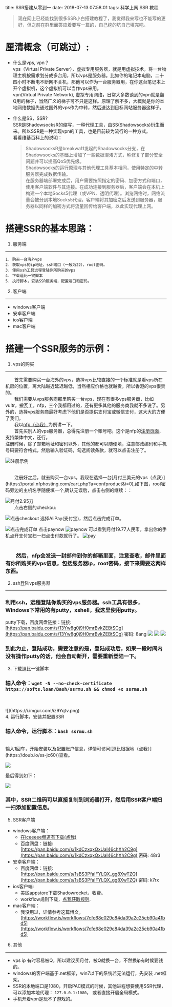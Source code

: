 title: SSR搭建从零到一
date: 2018-07-13 07:58:01
tags: 科学上网 SSR 教程

>现在网上已经能找到很多SSR小白搭建教程了，我觉得我来写也不能写的更好，但之前在群里面答应着要写一篇的，自己挖的坑自己填完吧。

# 厘清概念（可跳过）:
- 什么是vps, vpn？</br>
vps（Virtual Private Server），虚拟专用服务器，就是用虚拟技术，将一台物理主机按需求划分成多台用，所以vps是服务器。比如你的笔记本电脑，二十四小时不断电不断网不关机，那他可以作为一台服务器用，在你这台笔记本上开个虚拟机，这个虚拟机可以当作vps来用。</br>
vpn(Virtual Private Network), 虚拟专用网络，日常大多数谈到的vpn就是翻Q用的梯子，当然广义的梯子可不只是这样。原理了解不多，大概就是你的本地网络数据先通过国外的vps作为中转，然后送达到目标网站服务器这样子。

- 什么是SS，SSR?</br>
SSR是ShadowsocksR的缩写，一种代理工具，由SS(Shadowsocks)衍生而来。所以SSR是一种实现vpn的工具，也是目前较为流行的一种方式。</br>看看维基百科上的说明：
	>ShadowsocksR是breakwa11发起的Shadowsocks分支，在Shadowsocks的基础上增加了一些数据混淆方式，称修复了部分安全问题并可以提高QoS优先级。</br>
	>Shadowsocks的运行原理与其他代理工具基本相同，使用特定的中转服务器完成数据传输。</br>
	>在服务器端部署完成后，用户需要按照指定的密码、加密方式和端口，使用客户端软件与其连接。在成功连接到服务器后，客户端会在本机上构建一个本地Socks5代理（或VPN、透明代理）。浏览网络时，网络流量会被分到本地Socks5代理，客户端将其加密之后发送到服务器，服务器以同样的加密方式将流量回传给客户端，以此实现代理上网。</br>

# 搭建SSR的基本思路：
1. 服务端
---
	1. 购买一台海外vps
	2. 获取vps的ip地址，ssh端口（一般为22），root密码。
	3. 使用ssh工具远程登陆你所购买的vps
	4. 下载逗比一键脚本
	5. 执行脚本，安装SSR服务端，配置端口和密码。

2. 客户端
---
- windows客户端 
- 安卓客户端
- ios客户端
- mac客户端

# 搭建一个SSR服务的示例：
1. vps的购买
---
&emsp;&emsp;首先需要购买一台海外的vps，选择vps比较直接的一个标准就是看vps所在机房的位置，离大陆越近延迟越低，当然相应价格也就越贵，所以香港的vps很贵的。</br>
&emsp;&emsp;我们需要从vps服务商那里购买一台vps，现在有很多vps服务商，比如vultr，搬瓦工，nfp，三个我都用过的，还有更多其他的服务商我就不多说了。另外的，选择vps服务商最好考虑下他们是否提供支付宝或微信支付，这大大的方便了我们。</br>
&emsp;&emsp;我以[nfp（点我）](https://www.nfphosting.com/)为例讲一下。</br>
&emsp;&emsp;首先买别人的vps服务器，总得先注册一个账号吧。这个是nfp的[注册页面](https://portal.nfphosting.com/register.php?language=chinese)，支持繁体中文，还行。</br>
注册时候，除了邮箱地址和密码以外，其他的都可以随便填，注意邮政编码和手机号码要符合格式，然后输入验证码，勾选阅读条款，就可以点击注册了。

![注册示例](https://i.imgur.com/bMoX0mE.png)

</br>
&emsp;&emsp;注册好之后，就去购买一台vps。我现在选择一台[月付三美元的vps（点我）](https://portal.nfphosting.com/cart.php?a=confproduct&i=0),如下图，root密码旁边的主机名字随便填一个,确认无误后，点击右侧的继续：：

![月付2.95刀](https://i.imgur.com/5JzMXcZ.png)
</br>
&emsp;&emsp;点击右侧的checkou:

![点击checkout](https://i.imgur.com/8zaQbGo.png)
选择AliPay(支付宝)，然后点击完成订单。

![点击完成订单](https://i.imgur.com/ejgmDDX.png)
点击paynow
![paynow](https://i.imgur.com/epyhW2b.png)
可以看到月付19.77人民币，拿出你的手机点开支付宝扫一扫点击付款就行了。
![pay](https://i.imgur.com/FZWvIrN.png)
</br>
</br>
### &emsp;&emsp;然后，nfp会发送一封邮件到你的邮箱里面，注意查收，邮件里面有你所购买的vps信息，包括服务器ip，root密码，接下来需要这两样东西。

2. ssh登陆vps服务器
---
### 利用ssh，远程登陆你购买的vps服务器。ssh工具有很多，Windows下常用的有putty，xshell，我这里使用putty。
putty下载，百度网盘链接：链接: [https://pan.baidu.com/s/13Yw8g0j9H0mrBvkZEBtSCg](https://pan.baidu.com/s/13Yw8g0j9H0mrBvkZEBtSCg) 密码: 8ang
![](https://i.imgur.com/J8TDm9F.png)
![](https://i.imgur.com/qAG0B60.png)
![](https://i.imgur.com/WnbSFHz.png)

### 到此为止，登陆成功，需要注意的是，登陆成功后，如果一段时间内没有操作putty的话，他会自动断开，需要重新登陆一下。

3. 下载逗比一键脚本

### 输入命令：`wget -N --no-check-certificate https://softs.loan/Bash/ssrmu.sh && chmod +x ssrmu.sh`
</br>
</br>
![](https://i.imgur.com/iz9Yqtv.png)
</br>
4. 运行脚本，安装并配置SSR

### 输入命令，运行脚本：`bash ssrmu.sh`
</br>
输入1回车，开始安装以及配置账户信息，详情可访问[逗比根据地（点我）](https://doub.io/ss-jc60/)查看。

![](https://i.imgur.com/6or1bh7.png)


最后得到如下：

![](https://i.imgur.com/QYkLHjK.png)
</br>
### 其中，SSR二维码可以直接复制到浏览器打开，然后用SSR客户端扫一扫添加配置信息。

5. SSR客户端

- windows客户端：</br>
	- [在iceeeee频道有下载(点我)](https://t.me/TumblrSpider/474)</br>
	- 百度网盘：链接: [https://pan.baidu.com/s/1kdCzxqxQxUaI46chXh2C9g](https://pan.baidu.com/s/1kdCzxqxQxUaI46chXh2C9g) 密码: 48r3
- 安卓客户端：</br>
	- 百度网盘：链接: [https://pan.baidu.com/s/1sBS3PfaIFYLQX_gg8XwTZQ](https://pan.baidu.com/s/1sBS3PfaIFYLQX_gg8XwTZQ) 密码: k7rx
- ios客户端: </br>
	- 美区appstore下载Shadowrocket，收费。
	- workflow规则下载，[点我获取规则](https://workflow.is/workflows/7cfe68e029c84da39a2c25eb90a41bd5).
- mac客户端：
	- 我没用过，详情参考这篇博文， [https://workflow.is/workflows/7cfe68e029c84da39a2c25eb90a41bd5](https://workflow.is/workflows/7cfe68e029c84da39a2c25eb90a41bd5)

6. 其他
---
- vps ip 有时容易被Q，所以建议买月付，被Q就换一台，不然换ip有时候要钱的。
- windows的客户端基于.net框架，win7以下的系统若无法运行，先安装 .net框架。
- SSR的本地端口是1080，开启PAC模式的时候，其他进程想要使用SSR代理，可以添加本地代理： `127.0.0.1:1080`， 或者直接开启全局模式。
- 手机开着vpn是玩不了游戏的。

